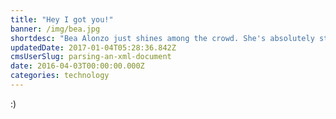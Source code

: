 ```yaml
---
title: "Hey I got you!"
banner: /img/bea.jpg
shortdesc: "Bea Alonzo just shines among the crowd. She's absolutely stunning!"
updatedDate: 2017-01-04T05:28:36.842Z
cmsUserSlug: parsing-an-xml-document
date: 2016-04-03T00:00:00.000Z
categories: technology
---
```


:)